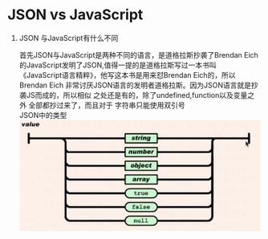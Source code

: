 # JSON vs JavaScript
1. JSON 与JavaScript有什么不同

    首先JSON与JavaScript是两种不同的语言，是道格拉斯抄袭了Brendan Eich
    的JavaScript发明了JSON,值得一提的是道格拉斯写过一本书叫
    《JavaScript语言精粹》，他写这本书是用来怼Brendan Eich的，所以Brendan Eich
    非常讨厌JSON语言的发明者道格拉斯。因为JSON语言就是抄袭JS而成的，所以相似
    之处还是有的，除了undefined,function以及变量之外 全部都抄过来了，而且对于
    字符串只能使用双引号
    <br>
    JSON中的类型 
    <br>
    ![JSON](./JSON.JPG)